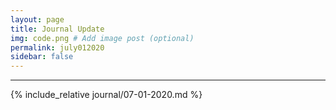 ```yaml
---
layout: page
title: Journal Update
img: code.png # Add image post (optional)
permalink: july012020
sidebar: false
---
```


---

{% include_relative journal/07-01-2020.md %}

